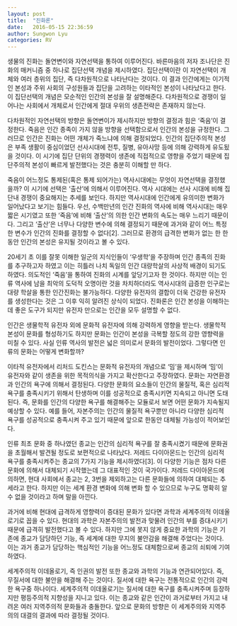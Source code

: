 ```yaml
---
layout: post
title:  "진화론"
date:   2016-05-15 22:36:59
author: Sungwon Lyu
categories: RV
---
```

 생물의 진화는 돌연변이와 자연선택을 통하여 이루어진다. 바른마음의 저자 조나단은 진화의 매커니즘 중 하나로 집단선택 개념을 제시하였다. 집단선택이란 이 자연선택이 개체와 여러 층위의 집단, 즉 다차원적으로 나타난다는 것이다. 이 결과 인간에게는 이기적인 본성과 주위 사회의 구성원들과 집단을 고려하는 이타적인 본성이 나타났다고 한다. 이 집단선택의 개념은 모순적인 인간의 본성을 잘 설명해준다. 다차원적으로 경쟁이 일어나는 사회에서 개체로서 인간에게 절대 우위의 생존전략은 존재하지 않는다.

다차원적인 자연선택의 방향은 돌연변이가 제시하지만 방향의 결정과 힘은 ‘죽음’이 결정한다. 죽음은 인간 종족이 가지 않을 방향을 선택함으로서 인간의 본성을 규정한다. 그러므로 인간은 진화는 어떤 개체가 죽느냐에 의해 결정되었다. 인간의 집단주의적 본성은 부족 생활이 중심이었던 선사시대에 전투, 질병, 유아사망 등에 의해 강력하게 유도됬을 것이다. 이 시기에 집단 단위의 경쟁력이 생존에 직접적으로 영향을 주었기 때문에 집단주의적 본성이 빠르게 발전했다는 것은 충분히 이해할 만 하다.

죽음이 어느정도 통제된(혹은 통제 되어가는) 역사시대에는 무엇이 자연선택을 결정했을까? 이 시기에 선택은 ‘출산’에 의해서 이루어진다. 역사 시대에는 선사 시대에 비해 집단내 경쟁이 중요해지는 추세를 보인다. 하지만 역사시대에 인간에게 유의미한 변화가 일어났다고 보기는 힘들다. 우선, 수백만년의 인간 진화의 역사에 비해 역사시대는 매우 짧은 시기였고 또한 ‘죽음’에 비해 ‘출산’의 의한 인간 변화의 속도는 매우 느리기 때문이다. 그리고 ‘출산’은 너무나 다양한 변수에 의해 결정되기 때문에 과거와 같이 어느 특정한 변수가 인간의 진화를 결정할 수 없다[2]. 그러므로 환경의 급격한 변화가 없는 한 한동안 인간의 본성은 유지될 것이라고 볼 수 있다.

20세기 초 이를 잘못 이해한 일군의 지식인들이 ‘우생학’을 주장하며 인간 종족의 진화를 추구하고자 하였고 이는 히틀러 나치 독일의 인간 대량학살의 사상적 배경이 되기도 하였다. 의도적인 ‘죽음’을 통하여 진화의 시계를 앞당기고자 한 것이다. 하지만 이는 인류 역사에 남을 최악의 도덕적 오명이란 것을 차치하더라도 역사시대의 급증한 인구로는 대량 학살을 통한 인간진화는 불가능하다. 다양한 유전자의 결합이 더욱 건강한 유전자를 생성한다는 것은 그 이후 익히 알려진 상식이 되었다. 진화론은 인간 본성을 이해하는데 좋은 도구가 되지만 유전자 만으로는 인간을 모두 설명할 수 없다.

인간은 생물학적 유전자 외에 문화적 유전자에 의해 강력하게 영향을 받는다. 생물학적 본성이 문화를 형성하기도 하지만 문화는 인간이 본성을 극복할 정도의 강한 영향력을 미칠 수 있다. 사실 인류 역사의 발전은 넓은 의미로서 문화의 발전이었다. 그렇다면 인류의 문화는 어떻게 변화할까?

이타적 유전자에서 리처드 도킨스는 문화적 유전자의 개념으로 ‘밈’을 제시하며 ‘밈’이 유전자와 같이 생존을 위한 목적의식을 가지고 확산한다고 주장하였다. 문화는 자연환경과 인간의 욕구에 의해서 결정된다. 다양한 문화의 요소들이 인간의 물질적, 혹은 심리적 욕구를 충족시키기 위해서 탄생하며 이를 성공적으로 충족시키면 지속되고 아니면 도태된다. 즉, 문화를 인간의 다양한 욕구를 해결해주는 모듈로서 보면 어떤 문화가 지속될지 예상할 수 있다. 예를 들어, 자본주의는 인간의 물질적 욕구뿐만 아니라 다양한 심리적 욕구를 성공적으로 충족시켜 주고 있기 때문에 앞으로 한동안 대체될 가능성이 적어보인다.

인류 최초 문화 중 하나였던 종교는 인간의 심리적 욕구를 잘 충족시켰기 때문에 문화권을 초월해서 발견될 정도로 보편적으로 나타났다. 저레드 다이아몬드는 인간의 심리적 욕구를 충족시켜주는 종교의 7가지 기능을 제시하였다[3]. 이 다양한 기능은 점차 다른 문화에 의해서 대체되기 시작했는데 그 대표적인 것이 국가이다. 저레드 다이아몬드에 의하면, 현대 사회에서 종교는 2, 3번을 제외하고는 다른 문화들에 의하여 대체되는 추세라고 한다. 하지만 이는 세계 환경 변화에 의해 변화 할 수 있으므로 누구도 명확히 알 수 없을 것이라고 하며 말을 아낀다.

과거에 비해 현대에 급격하게 영향력이 증대된 문화가 있다면 과학과 세계주의적 이데올로기로 꼽을 수 있다. 현대의 과학은 자본주의의 발전과 맞물려 인간의 부를 증대시키기 때문에 급격히 발전했다고 볼 수 있다. 하지만 그에 못지 않게 중요한 과학의 기능은 기존에 종교가 담당하던 기능, 즉 세계에 대한 무지의 불안감을 해결해 주었다는 것이다. 이는 과거 종교가 담당하는 핵심적인 기능을 어느정도 대체함으로써 종교의 쇠퇴에 기여하였다.

 세계주의적 이데올로기, 즉 인권의 발전 또한 종교와 과학의 기능과 연관되어있다. 즉, 무질서에 대한 불안을 해결해 주는 것이다. 질서에 대한 욕구는 전통적으로 인간의 강력한 욕구중 하나이다. 세계주의적 이데올로기는 질서에 대한 욕구를 충족시켜주며 등장하지만 평등주의적 지향성을 지니고 있다. 이는 종교와 같은 인간이 과거로부터 가지고 내려온 여러 지역주의적 문화들과 충돌한다. 앞으로 문화의 방향은 이 세계주의와 지역주의의 대결의 결과에 따라 결정될 것이다.

